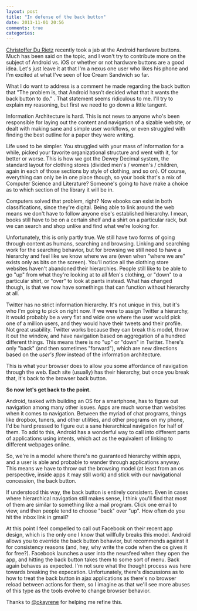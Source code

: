 ```yaml
---
layout: post
title: "In defense of the back button"
date: 2011-11-01 20:56
comments: true
categories: 
---
```


<a href="http://durietz.tumblr.com/post/12131947412/the-android-hardware-buttons-are-broken">Christoffer Du Rietz</a> recently took a jab at the Android hardware buttons. Much has been said on the topic, and I won't try to contribute more on the subject of Android vs. iOS or whether or not hardware buttons are a good idea. Let's just leave it at that I'm a nexus one user who likes his phone and I'm excited at what I've seen of Ice Cream Sandwich so far.

What I do want to address is a comment he made regarding the back button that "The problem is, that Android hasn’t decided what that it wants the back button to do." . That statement seems ridiculous to me. I'll try to explain my reasoning, but first we need to go down a little tangent.

Information Architecture is hard. This is not news to anyone who's been responsible for laying out the content and navigation of a sizable website, or dealt with making sane and simple user workflows, or even struggled with finding the best outline for a paper they were writing.

Life used to be simpler. You struggled with your mass of information for a while, picked your favorite organizational structure and went with it, for better or worse. This is how we got the Dewey Decimal system, the standard layout for clothing stores (divided men's / women's / children, again in each of those sections by style of clothing, and so on). Of course, everything can only be in one place though, so your book that's a mix of Computer Science and Literature? Someone's going to have make a choice as to which section of the library it will be in.

Computers solved that problem, right? Now ebooks can exist in both classifications, since they're digital. Being able to link around the web means we don't have to follow anyone else's established hierarchy. I mean, books still have to be on a certain shelf and a shirt on a particular rack, but we can search and shop unlike and find what we're looking for.

Unfortunately, this is only partly true. We still have two forms of going through content as humans, searching and browsing. Linking and searching work for the searching behavior, but for browsing we still need to have a hierarchy and feel like we know where we are (even when "where we are" exists only as bits on the screen). You'll notice all the clothing store websites haven't abandoned their hierarchies. People still like to be able to go "up" from what they're looking at to all Men's clothing, or "down" to a particular shirt, or "over" to look at pants instead. What has changed though, is that we now have somethings that can function without hierarchy at all.

Twitter has no strict information hierarchy. It's not unique in this, but it's who I'm going to pick on right now. If we were to assign Twitter a hierarchy, it would probably be a very flat and wide one where the user would pick one of a million users, and they would have their tweets and their profile. Not great usability. Twitter works because they can break this model, throw it out the window, and have navigation based on aggregation of a hundred different things. This means there is no "up" or "down" in Twitter. There's only "back" (and then sometimes "forward"), which are new directions based on the _user's flow_ instead of the information architecture.

This is what your browser does to allow you some affordance of navigation through the web. Each site (usually) has their hierarchy, but once you break that, it's back to the browser back button.

**So now let's get back to the point.**

Android, tasked with building an OS for a smartphone, has to figure out navigation among many other issues. Apps are much worse than websites when it comes to navigation. Between the myriad of chat programs, things like dropbox, tuners, and other utilities, and other programs on my phone, I'd be hard pressed to figure out a sane hierarchical navigation for half of them. To add to this, Android has a wonderful way to call into different parts of applications using intents, which act as the equivalent of linking to different webpages online.

So, we're in a model where there's no guaranteed hierarchy within apps, and a user is able and probable to wander through applications anyway. This means we have to throw out the browsing model (at least from an os perspective, inside apps it may still work) and stick with our navigational concession, the back button.

If understood this way, the back button is entirely consistent. Even in cases where hierarchical navigation still makes sense, I think you'll find that most of them are similar to something like a mail program. Click one email to view, and then people tend to choose "back" over "up". How often do you hit the inbox link in gmail?

At this point I feel compelled to call out Facebook on their recent app design, which is the only one I know that willfully breaks this model. Android allows you to override the back button behavior, but recommends against it for consistency reasons (and, hey, why write the code when the os gives it for free?). Facebook launches a user into the newsfeed when they open the app, and hitting the back button takes them to some sort of menu. Back again behaves as expected. I'm not sure what the thought process was here towards breaking the expecation. Unfortunately, there's discussions as to how to treat the back button in ajax applications as there's no browser reload between actions for them, so I imagine as that we'll see more abuses of this type as the tools evolve to change browser behavior.

Thanks to <a href="http://twitter.com/okayrene">@okayrene</a> for helping me refine this.